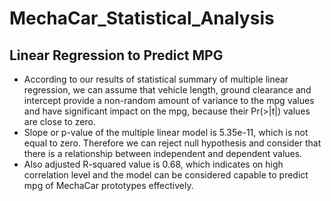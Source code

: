 # MechaCar_Statistical_Analysis
## Linear Regression to Predict MPG
- According to our results of statistical summary of multiple linear regression, we can assume that vehicle length, ground clearance and intercept provide a non-random amount of variance to the mpg values and have significant impact on the mpg, because their Pr(>|t|) values are close to zero. 
- Slope or p-value of the multiple linear model is 5.35e-11, which is not equal to zero. Therefore we can reject null hypothesis and consider that there is a relationship between independent and dependent values.
- Also adjusted R-squared value is 0.68, which indicates on high correlation level and the model can be considered capable to predict mpg of MechaCar prototypes effectively.
